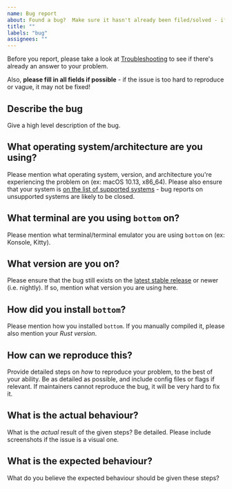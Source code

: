 ```yaml
---
name: Bug report
about: Found a bug?  Make sure it hasn't already been filed/solved - if so, please report it!
title: ""
labels: "bug"
assignees: ""
---
```


Before you report, please take a look at [Troubleshooting](https://clementtsang.github.io/bottom/troubleshooting) to see if there's already an answer to your problem.

Also, **please fill in all fields if possible** - if the issue is too hard to reproduce or vague, it may not be fixed!

## Describe the bug

Give a high level description of the bug.

## What operating system/architecture are you using?

Please mention what operating system, version, and architecture you're experiencing the problem on (ex: macOS 10.13, x86_64). Please also ensure that your system is [on the list of supported systems](https://github.com/ClementTsang/bottom#support) - bug reports on unsupported systems are likely to be closed.

## What terminal are you using `bottom` on?

Please mention what terminal/terminal emulator you are using `bottom` on (ex: Konsole, Kitty).

## What version are you on?

Please ensure that the bug still exists on the [latest stable release](https://github.com/ClementTsang/bottom/releases/latest) or newer (i.e. nightly). If so, mention
what version you are using here.

## How did you install `bottom`?

Please mention how you installed `bottom`. If you manually compiled it, please also mention your _Rust version_.

## How can we reproduce this?

Provide detailed steps on _how_ to reproduce your problem, to the best of your ability. Be as detailed as possible, and include config files or flags if relevant.
If maintainers cannot reproduce the bug, it will be very hard to fix it.

## What is the actual behaviour?

What is the _actual_ result of the given steps? Be detailed. Please include screenshots if the issue is a visual one.

## What is the expected behaviour?

What do you believe the expected behaviour should be given these steps?
